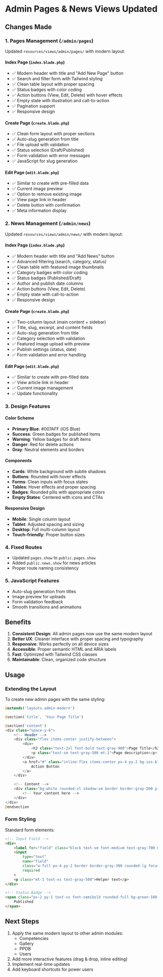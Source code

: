 # Admin Pages & News Views Updated

## Changes Made

### 1. Pages Management (`/admin/pages`)
Updated `resources/views/admin/pages/` with modern layout:

#### Index Page (`index.blade.php`)
- ✅ Modern header with title and "Add New Page" button
- ✅ Search and filter form with Tailwind styling
- ✅ Clean table layout with proper spacing
- ✅ Status badges with color coding
- ✅ Action buttons (View, Edit, Delete) with hover effects
- ✅ Empty state with illustration and call-to-action
- ✅ Pagination support
- ✅ Responsive design

#### Create Page (`create.blade.php`)
- ✅ Clean form layout with proper sections
- ✅ Auto-slug generation from title
- ✅ File upload with validation
- ✅ Status selection (Draft/Published)
- ✅ Form validation with error messages
- ✅ JavaScript for slug generation

#### Edit Page (`edit.blade.php`)
- ✅ Similar to create with pre-filled data
- ✅ Current image preview
- ✅ Option to remove existing image
- ✅ View page link in header
- ✅ Delete button with confirmation
- ✅ Meta information display

### 2. News Management (`/admin/news`)
Updated `resources/views/admin/news/` with modern layout:

#### Index Page (`index.blade.php`)
- ✅ Modern header with title and "Add News" button
- ✅ Advanced filtering (search, category, status)
- ✅ Clean table with featured image thumbnails
- ✅ Category badges with color coding
- ✅ Status badges (Published/Draft)
- ✅ Author and publish date columns
- ✅ Action buttons (View, Edit, Delete)
- ✅ Empty state with call-to-action
- ✅ Responsive design

#### Create Page (`create.blade.php`)
- ✅ Two-column layout (main content + sidebar)
- ✅ Title, slug, excerpt, and content fields
- ✅ Auto-slug generation from title
- ✅ Category selection with validation
- ✅ Featured image upload with preview
- ✅ Publish settings (status, date)
- ✅ Form validation and error handling

#### Edit Page (`edit.blade.php`)
- ✅ Similar to create with pre-filled data
- ✅ View article link in header
- ✅ Current image management
- ✅ Update functionality

### 3. Design Features

#### Color Scheme
- **Primary Blue**: #007AFF (iOS Blue)
- **Success**: Green badges for published items
- **Warning**: Yellow badges for draft items
- **Danger**: Red for delete actions
- **Gray**: Neutral elements and borders

#### Components
- **Cards**: White background with subtle shadows
- **Buttons**: Rounded with hover effects
- **Forms**: Clean inputs with focus states
- **Tables**: Hover effects and proper spacing
- **Badges**: Rounded pills with appropriate colors
- **Empty States**: Centered with icons and CTAs

#### Responsive Design
- **Mobile**: Single column layout
- **Tablet**: Adjusted spacing and sizing
- **Desktop**: Full multi-column layout
- **Touch-friendly**: Proper button sizes

### 4. Fixed Routes
- Updated `pages.show` to `public.pages.show`
- Added `public.news.show` for news articles
- Proper route naming consistency

### 5. JavaScript Features
- Auto-slug generation from titles
- Image preview for uploads
- Form validation feedback
- Smooth transitions and animations

## Benefits

1. **Consistent Design**: All admin pages now use the same modern layout
2. **Better UX**: Cleaner interface with proper spacing and typography
3. **Responsive**: Works perfectly on all device sizes
4. **Accessible**: Proper semantic HTML and ARIA labels
5. **Fast**: Optimized with Tailwind CSS classes
6. **Maintainable**: Clean, organized code structure

## Usage

### Extending the Layout
To create new admin pages with the same styling:

```php
@extends('layouts.admin-modern')

@section('title', 'Your Page Title')

@section('content')
<div class="space-y-6">
    <!-- Header -->
    <div class="flex items-center justify-between">
        <div>
            <h2 class="text-2xl font-bold text-gray-900">Page Title</h2>
            <p class="text-sm text-gray-500 mt-1">Page description</p>
        </div>
        <a href="#" class="inline-flex items-center px-4 py-2 bg-ios-blue text-white rounded-lg hover:bg-blue-600 transition-colors">
            Action Button
        </a>
    </div>

    <!-- Content -->
    <div class="bg-white rounded-xl shadow-sm border border-gray-200 p-6">
        <!-- Your content here -->
    </div>
</div>
@endsection
```

### Form Styling
Standard form elements:

```html
<!-- Input Field -->
<div>
    <label for="field" class="block text-sm font-medium text-gray-700 mb-2">Label *</label>
    <input 
        type="text" 
        name="field" 
        class="w-full px-4 py-2 border border-gray-300 rounded-lg focus:ring-2 focus:ring-ios-blue focus:border-transparent"
        required
    >
    <p class="mt-1 text-xs text-gray-500">Helper text</p>
</div>

<!-- Status Badge -->
<span class="px-2 py-1 text-xs font-semibold rounded-full bg-green-100 text-green-700">
    Published
</span>
```

## Next Steps

1. Apply the same modern layout to other admin modules:
   - Competencies
   - Gallery
   - PPDB
   - Users
2. Add more interactive features (drag & drop, inline editing)
3. Implement real-time updates
4. Add keyboard shortcuts for power users